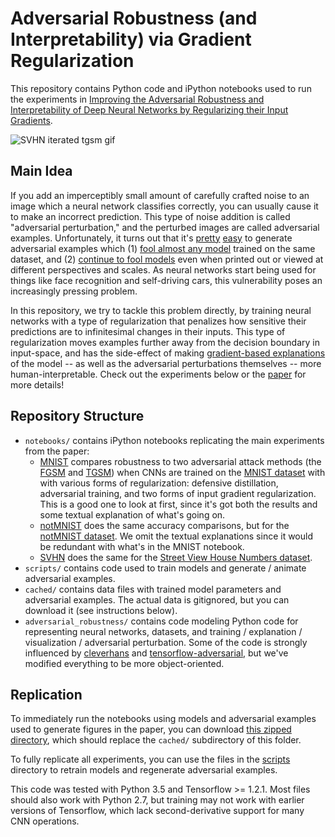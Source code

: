 # Adversarial Robustness (and Interpretability) via Gradient Regularization

This repository contains Python code and iPython notebooks used to run the experiments in [Improving the Adversarial Robustness and Interpretability of Deep Neural Networks by Regularizing their Input Gradients](https://arxiv.org/abs/1711.09404).

![SVHN iterated tgsm gif](./svhn-doubleback-eps0pt1.gif)

## Main Idea

If you add an imperceptibly small amount of carefully crafted noise to an image which a neural network classifies correctly, you can usually cause it to make an incorrect prediction. This type of noise addition is called "adversarial perturbation," and the perturbed images are called adversarial examples. Unfortunately, it turns out that it's [pretty](https://arxiv.org/pdf/1412.6572) [easy](https://arxiv.org/pdf/1602.02697) to generate adversarial examples which (1) [fool almost any model](https://arxiv.org/pdf/1605.07277) trained on the same dataset, and (2) [continue to fool models](https://arxiv.org/pdf/1707.07397) even when printed out or viewed at different perspectives and scales. As neural networks start being used for things like face recognition and self-driving cars, this vulnerability poses an increasingly pressing problem.

In this repository, we try to tackle this problem directly, by training neural networks with a type of regularization that penalizes how sensitive their predictions are to infinitesimal changes in their inputs.
This type of regularization moves examples further away from the decision boundary in input-space, and has the side-effect of making [gradient-based explanations](http://www.jmlr.org/papers/volume11/baehrens10a/baehrens10a.pdf) of the model -- as well as the adversarial perturbations themselves -- more human-interpretable. Check out the experiments below or the [paper](https://arxiv.org/abs/1711.09404) for more details!

## Repository Structure

- `notebooks/` contains iPython notebooks replicating the main experiments from the paper:
    - [MNIST](./notebooks/MNIST.ipynb) compares robustness to two adversarial attack methods (the [FGSM](https://arxiv.org/pdf/1412.6572) and [TGSM](https://arxiv.org/pdf/1607.02533.pdf)) when CNNs are trained on the [MNIST dataset](http://yann.lecun.com/exdb/mnist/) with with various forms of regularization: defensive distillation, adversarial training, and two forms of input gradient regularization. This is a good one to look at first, since it's got both the results and some textual explanation of what's going on.
    - [notMNIST](./notebooks/notMNIST.ipynb) does the same accuracy comparisons, but for the [notMNIST dataset](http://yaroslavvb.blogspot.com/2011/09/notmnist-dataset.html). We omit the textual explanations since it would be redundant with what's in the MNIST notebook.
    - [SVHN](./notebooks/SVHN.ipynb) does the same for the [Street View House Numbers dataset](http://ufldl.stanford.edu/housenumbers/).
- `scripts/` contains code used to train models and generate / animate adversarial examples.
- `cached/` contains data files with trained model parameters and adversarial examples. The actual data is gitignored, but you can download it (see instructions below).
- `adversarial_robustness/` contains code modeling Python code for representing neural networks, datasets, and training / explanation / visualization / adversarial perturbation. Some of the code is strongly influenced by [cleverhans](https://github.com/tensorflow/cleverhans) and [tensorflow-adversarial](https://github.com/gongzhitaao/tensorflow-adversarial), but we've modified everything to be more object-oriented.

## Replication

To immediately run the notebooks using models and adversarial examples used to generate figures in the paper, you can download [this zipped directory](https://s3.amazonaws.com/adversarial-robustness-cached-models/cached.zip), which should replace the `cached/` subdirectory of this folder.

To fully replicate all experiments, you can use the files in the [scripts](./scripts) directory to retrain models and regenerate adversarial examples.

This code was tested with Python 3.5 and Tensorflow >= 1.2.1. Most files should also work with Python 2.7, but training may not work with earlier versions of Tensorflow, which lack second-derivative support for many CNN operations.
